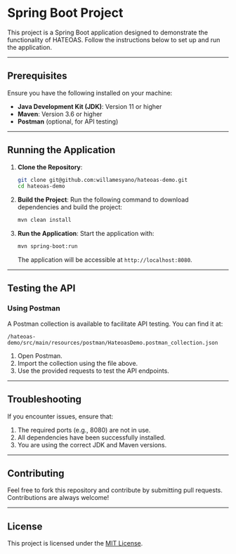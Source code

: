 # Spring Boot Project

This project is a Spring Boot application designed to demonstrate the functionality of HATEOAS. Follow the instructions below to set up and run the application.

---

## Prerequisites

Ensure you have the following installed on your machine:

- **Java Development Kit (JDK)**: Version 11 or higher
- **Maven**: Version 3.6 or higher
- **Postman** (optional, for API testing)

---

## Running the Application

1. **Clone the Repository**:
   ```bash
   git clone git@github.com:willamesyano/hateoas-demo.git
   cd hateoas-demo
   ```

2. **Build the Project**:
   Run the following command to download dependencies and build the project:
   ```bash
   mvn clean install
   ```

3. **Run the Application**:
   Start the application with:
   ```bash
   mvn spring-boot:run
   ```
   The application will be accessible at `http://localhost:8080`.

---

## Testing the API

### Using Postman

A Postman collection is available to facilitate API testing. You can find it at:

```
/hateoas-demo/src/main/resources/postman/HateoasDemo.postman_collection.json
```

1. Open Postman.
2. Import the collection using the file above.
3. Use the provided requests to test the API endpoints.

---

## Troubleshooting

If you encounter issues, ensure that:

1. The required ports (e.g., 8080) are not in use.
2. All dependencies have been successfully installed.
3. You are using the correct JDK and Maven versions.

---

## Contributing

Feel free to fork this repository and contribute by submitting pull requests. Contributions are always welcome!

---

## License

This project is licensed under the [MIT License](LICENSE).

